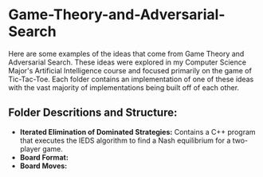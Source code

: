 # Game-Theory-and-Adversarial-Search
Here are some examples of the ideas that come from Game Theory and Adversarial Search. These ideas were explored in my Computer Science Major's Artificial Intelligence course and focused primarily on the game of Tic-Tac-Toe. Each folder contains an implementation of one of these ideas with the vast majority of implementations being built off of each other. 

## Folder Descritions and Structure:

* **Iterated Elimination of Dominated Strategies:** Contains a C++ program that executes the IEDS algorithm to find a Nash equilibrium for a two-player game.
* **Board Format:**
* **Board Moves:**

